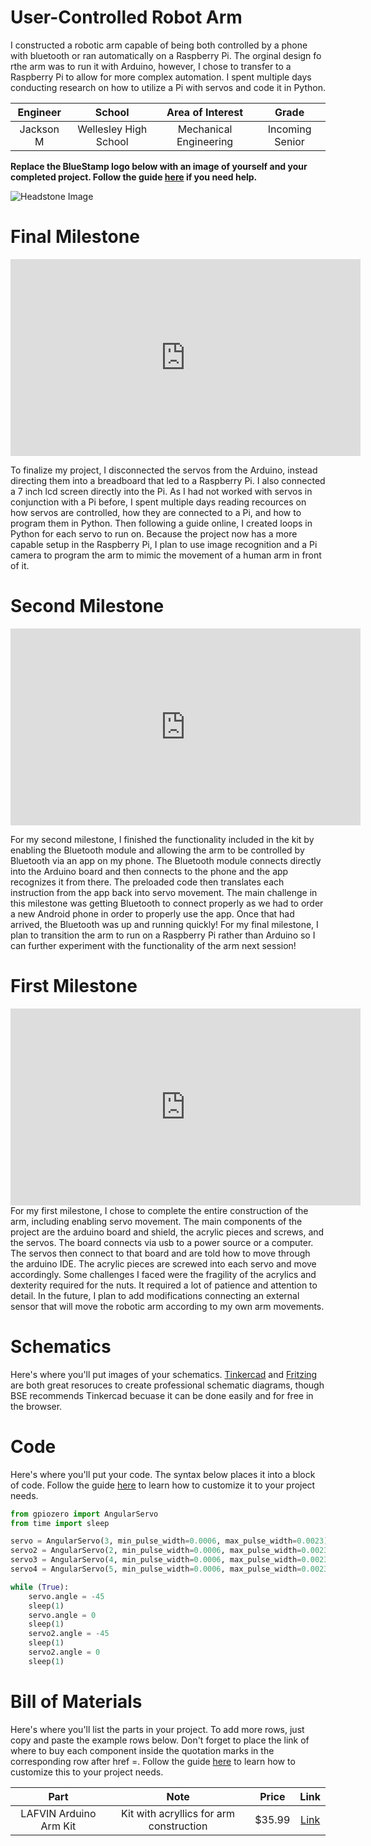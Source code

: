 # User-Controlled Robot Arm
I constructed a robotic arm capable of being both controlled by a phone with bluetooth or ran automatically on a Raspberry Pi. The orginal design fo rthe arm was to run it with Arduino, however, I chose to transfer to a Raspberry Pi to allow for more complex automation. I spent multiple days conducting research on how to utilize a Pi with servos and code it in Python. 

<!---You should comment out all portions of your portfolio that you have not completed yet, as well as any instructions:
```HTML 
<!--- This is an HTML comment in Markdown -->
<!--- Anything between these symbols will not render on the published site -->

| **Engineer** | **School** | **Area of Interest** | **Grade** |
|:--:|:--:|:--:|:--:|
| Jackson M | Wellesley High School | Mechanical Engineering | Incoming Senior

**Replace the BlueStamp logo below with an image of yourself and your completed project. Follow the guide [here](https://tomcam.github.io/least-github-pages/adding-images-github-pages-site.html) if you need help.**

![Headstone Image](logo.svg)
  
# Final Milestone

<iframe width="560" height="315" src="https://www.youtube.com/embed/dA2eTj6e8Xg" title="YouTube video player" frameborder="0" allow="accelerometer; autoplay; clipboard-write; encrypted-media; gyroscope; picture-in-picture; web-share" allowfullscreen></iframe>

To finalize my project, I disconnected the servos from the Arduino, instead directing them into a breadboard that led to a Raspberry Pi. I also connected a 7 inch lcd screen directly into the Pi. As I had not worked with servos in conjunction with a Pi before, I spent multiple days reading recources on how servos are controlled, how they are connected to a Pi, and how to program them in Python. Then following a guide online, I created loops in Python for each servo to run on. Because the project now has a more capable setup in the Raspberry Pi, I plan to use image recognition and a Pi camera to program the arm to mimic the movement of a human arm in front of it.



# Second Milestone

<iframe width="560" height="315" src="https://www.youtube.com/embed/y3VAmNlER5Y" title="YouTube video player" frameborder="0" allow="accelerometer; autoplay; clipboard-write; encrypted-media; gyroscope; picture-in-picture; web-share" allowfullscreen></iframe>

For my second milestone, I finished the functionality included in the kit by enabling the Bluetooth module and allowing the arm to be controlled by Bluetooth via an app on my phone. The Bluetooth module connects directly into the Arduino board and then connects to the phone and the app recognizes it from there. The preloaded code then translates each instruction from the app back into servo movement. The main challenge in this milestone was getting Bluetooth to connect properly as we had to order a new Android phone in order to properly use the app. Once that had arrived, the Bluetooth was up and running quickly! For my final milestone, I plan to transition the arm to run on a Raspberry Pi rather than Arduino so I can further experiment with the functionality of the arm next session!


# First Milestone

<iframe width="560" height="315" src="https://www.youtube.com/embed/bEWdnR8CKhA" title="YouTube video player" frameborder="0" allow="accelerometer; autoplay; clipboard-write; encrypted-media; gyroscope; picture-in-picture; web-share" allowfullscreen></iframe>
For my first milestone, I chose to complete the entire construction of the arm, including enabling servo movement. The main components of the project are the arduino board and shield, the acrylic pieces and screws, and the servos. The board connects via usb to a power source or a computer. The servos then connect to that board and are told how to move through the arduino IDE. The acrylic pieces are screwed into each servo and move accordingly. Some challenges I faced were the fragility of the acrylics and dexterity required for the nuts. It required a lot of patience and attention to detail. In the future, I plan to add modifications connecting an external sensor that will move the robotic arm according to my own arm movements. 


# Schematics 
Here's where you'll put images of your schematics. [Tinkercad](https://www.tinkercad.com/blog/official-guide-to-tinkercad-circuits) and [Fritzing](https://fritzing.org/learning/) are both great resoruces to create professional schematic diagrams, though BSE recommends Tinkercad becuase it can be done easily and for free in the browser. 

# Code
Here's where you'll put your code. The syntax below places it into a block of code. Follow the guide [here]([url](https://www.markdownguide.org/extended-syntax/)) to learn how to customize it to your project needs. 

```Python
from gpiozero import AngularServo
from time import sleep

servo = AngularServo(3, min_pulse_width=0.0006, max_pulse_width=0.0023)
servo2 = AngularServo(2, min_pulse_width=0.0006, max_pulse_width=0.0023)
servo3 = AngularServo(4, min_pulse_width=0.0006, max_pulse_width=0.0023)
servo4 = AngularServo(5, min_pulse_width=0.0006, max_pulse_width=0.0023)

while (True):
    servo.angle = -45
    sleep(1)
    servo.angle = 0
    sleep(1)
    servo2.angle = -45
    sleep(1)
    servo2.angle = 0
    sleep(1)
```

# Bill of Materials
Here's where you'll list the parts in your project. To add more rows, just copy and paste the example rows below.
Don't forget to place the link of where to buy each component inside the quotation marks in the corresponding row after href =. Follow the guide [here]([url](https://www.markdownguide.org/extended-syntax/)) to learn how to customize this to your project needs. 

| **Part** | **Note** | **Price** | **Link** |
|:--:|:--:|:--:|:--:|
| LAFVIN Arduino Arm Kit | Kit with acryllics for arm construction | $35.99 | <a href="https://www.amazon.com/Arduino-A000066-ARDUINO-UNO-R3/dp/B008GRTSV6/](https://www.amazon.com/LAFVIN-Acrylic-Mechanical-Compatible-Tutorial/dp/B07ZYZVNY4#customerReviews"> Link </a> |

